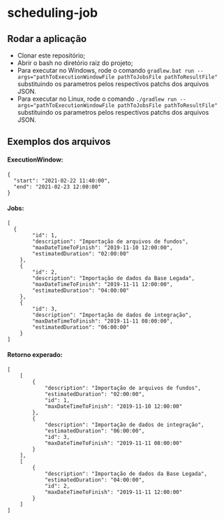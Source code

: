 # scheduling-job

## Rodar a aplicação

- Clonar este repositório;
- Abrir o bash no diretório raiz do projeto;
- Para executar no Windows, rode o comando `gradlew.bat run --args="pathToExecutionWindowFile pathToJobsFile pathToResultFile"` substituindo os parametros pelos respectivos patchs dos arquivos JSON.
- Para executar no Linux, rode o comando `./gradlew run --args="pathToExecutionWindowFile pathToJobsFile pathToResultFile"` substituindo os parametros pelos respectivos patchs dos arquivos JSON.

## Exemplos dos arquivos

#### ExecutionWindow:

```
{
  "start": "2021-02-22 11:40:00",
  "end": "2021-02-23 12:00:00"
}
```

#### Jobs:

```
[
  {
		"id": 1,
		"description": "Importação de arquivos de fundos",
		"maxDateTimeToFinish": "2019-11-10 12:00:00",
		"estimatedDuration": "02:00:00"
	},
	{
		"id": 2,
		"description": "Importação de dados da Base Legada",
		"maxDateTimeToFinish": "2019-11-11 12:00:00",
		"estimatedDuration": "04:00:00"
	},
	{
		"id": 3,
		"description": "Importação de dados de integração",
		"maxDateTimeToFinish": "2019-11-11 08:00:00",
		"estimatedDuration": "06:00:00"
	}
]
```

#### Retorno experado:

```
[
	[
		{
			"description": "Importação de arquivos de fundos",
			"estimatedDuration": "02:00:00",
			"id": 1,
			"maxDateTimeToFinish": "2019-11-10 12:00:00"
		},
		{
			"description": "Importação de dados de integração",
			"estimatedDuration": "06:00:00",
			"id": 3,
			"maxDateTimeToFinish": "2019-11-11 08:00:00"
		}
	],
	[
		{
			"description": "Importação de dados da Base Legada",
			"estimatedDuration": "04:00:00",
			"id": 2,
			"maxDateTimeToFinish": "2019-11-11 12:00:00"
		}
	]
]
```
